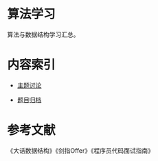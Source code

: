 # 算法学习

算法与数据结构学习汇总。

# 内容索引

- [主题讨论](./INFO.md)

- [题目归档](./EXAM.md)

# 参考文献

《大话数据结构》《剑指Offer》《程序员代码面试指南》
